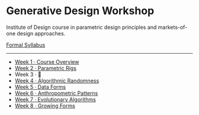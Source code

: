 # Generative Design Workshop

Institute of Design course in parametric design principles and markets-of-one design approaches.

[Formal Syllabus](generative-design-workshop.pdf)

-----

- [Week 1 · Course Overview](week01/README.md)
- [Week 2 · Parametric Rigs](week02/README.md)
- Week 3 · 🤕
- [Week 4 · Algorithmic Randomness](week04/README.md)
- [Week 5 · Data Forms](week05/README.md)
- [Week 6 · Anthropometric Patterns](week06/README.md)
- [Week 7 · Evolutionary Algorithms](week07/README.md)
- [Week 8 · Growing Forms](week08/README.md)

